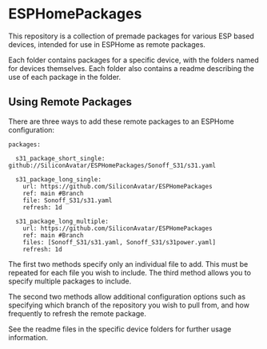 # ESPHomePackages

This repository is a collection of premade packages for various ESP based devices, intended for use in ESPHome as remote packages.

Each folder contains packages for a specific device, with the folders named for devices themselves.
Each folder also contains a readme describing the use of each package in the folder.

## Using Remote Packages

There are three ways to add these remote packages to an ESPHome configuration:

```
packages:

  s31_package_short_single: github://SiliconAvatar/ESPHomePackages/Sonoff_S31/s31.yaml

  s31_package_long_single:
    url: https://github.com/SiliconAvatar/ESPHomePackages
    ref: main #Branch
    file: Sonoff_S31/s31.yaml
    refresh: 1d
    
  s31_package_long_multiple:
    url: https://github.com/SiliconAvatar/ESPHomePackages
    ref: main #Branch
    files: [Sonoff_S31/s31.yaml, Sonoff_S31/s31power.yaml]
    refresh: 1d
```

The first two methods specify only an individual file to add. This must be repeated for each file you wish to include.
The third method allows you to specify multiple packages to include.

The second two methods allow additional configuration options such as specifying which branch of the repository you wish to pull from, and how frequently to refresh the remote package.

See the readme files in the specific device folders for further usage information.

